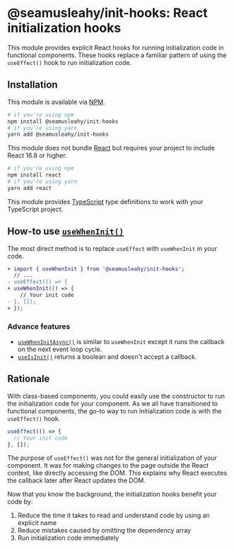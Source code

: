 # @seamusleahy/init-hooks: React initialization hooks
This module provides explicit React hooks for running initialization code in functional components. These hooks replace a familiar pattern of using the `useEffect()` hook to run initialization code.

## Installation
This module is available via [NPM](https://www.npmjs.org).

```bash
# if you're using npm
npm install @seamusleahy/init-hooks
# if you're using yarn
yarn add @seamusleahy/init-hooks
```

This module does not bundle [React](https://reactjs.org/) but requires your project to include React 16.8 or higher.

```bash
# if you're using npm
npm install react
# if you're using yarn
yarn add react
```

This module provides [TypeScript](https://www.typescriptlang.org/) type definitions to work with your TypeScript project.

## How-to use [`useWhenInit()`](./docs/modules.md#usewheninit)
The most direct method is to replace `useEffect` with `useWhenInit` in your code.

```diff
+ import { useWhenInit } from '@seamusleahy/init-hooks';
  // ...
- useEffect(() => {
+ useWhenInit(() => {
    // Your init code
- }, []);
+ });
```

### Advance features
* [`useWhenInitAsync()`](./docs/modules.md#usewheninitasync) is similar to `useWhenInit` except it runs the callback on the next event loop cycle.
* [`useIsInit()`](./docs/modules.md#useisinit) returns a boolean and doesn't accept a callback.

## Rationale
With class-based components, you could easily use the constructor to run the initialization code for your component. As we all have transitioned to functional components, the go-to way to run initialization code is with the `useEffect()` hook.

```javascript
useEffect(() => {
  // Your init code
}, []);
```

The purpose of `useEffect()` was not for the general initialization of your component. It was for making changes to the page outside the React context, like directly accessing the DOM. This explains why React executes the callback later after React updates the DOM.

Now that you know the background, the initialization hooks benefit your code by:

1. Reduce the time it takes to read and understand code by using an explicit name
2. Reduce mistakes caused by omitting the dependency array
3. Run initialization code immediately